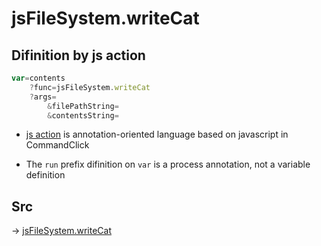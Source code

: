 # jsFileSystem.writeCat

## Difinition by js action

```js.js
var=contents
	?func=jsFileSystem.writeCat
	?args=
		&filePathString=
		&contentsString=
```

- [js action](#) is annotation-oriented language based on javascript in CommandClick

- The `run` prefix difinition on `var` is a process annotation, not a variable definition

## Src

-> [jsFileSystem.writeCat](https://github.com/puutaro/CommandClick/blob/master/app/src/main/java/com/puutaro/commandclick/fragment_lib/terminal_fragment/js_interface/file/JsFileSystem.kt#L68)


